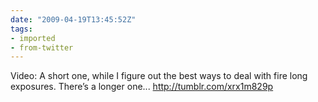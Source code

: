 ```yaml
---
date: "2009-04-19T13:45:52Z"
tags:
- imported
- from-twitter
---
```

Video: A short one, while I figure out the best ways to deal with fire long exposures. There’s a longer one... http://tumblr.com/xrx1m829p
